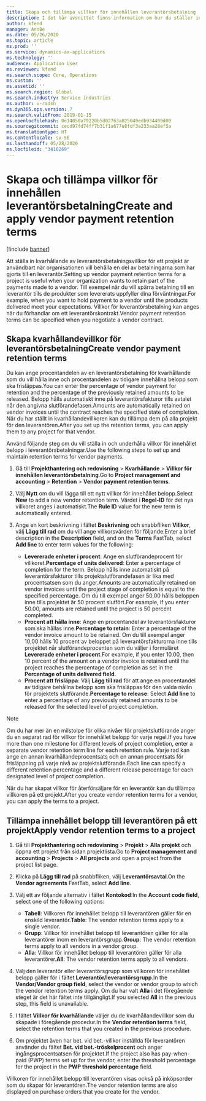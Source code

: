 ```yaml
---
title: Skapa och tillämpa villkor för innehållen leverantörsbetalning
description: I det här avsnittet finns information om hur du ställer in och underhåller villkor för kvarhållande för leverantörsbetalningar.
author: kfend
manager: AnnBe
ms.date: 05/26/2020
ms.topic: article
ms.prod: ''
ms.service: dynamics-ax-applications
ms.technology: ''
audience: Application User
ms.reviewer: kfend
ms.search.scope: Core, Operations
ms.custom: ''
ms.assetid: ''
ms.search.region: Global
ms.search.industry: Service industries
ms.author: v-radsh
ms.dyn365.ops.version: 7
ms.search.validFrom: 2019-01-15
ms.openlocfilehash: 0e14050a79220b5d02763a025040edb934489d00
ms.sourcegitcommit: cecd97fd74ff7b31f1a677e8fdf3e233aa28ef5a
ms.translationtype: HT
ms.contentlocale: sv-SE
ms.lasthandoff: 05/28/2020
ms.locfileid: "3410269"
---
```

# <a name="create-and-apply-vendor-payment-retention-terms"></a><span data-ttu-id="b393e-103">Skapa och tillämpa villkor för innehållen leverantörsbetalning</span><span class="sxs-lookup"><span data-stu-id="b393e-103">Create and apply vendor payment retention terms</span></span>

[!include [banner](../includes/banner.md)] 

<span data-ttu-id="b393e-104">Att ställa in kvarhållande av leverantörsbetalningsvillkor för ett projekt är användbart när organisationen vill behålla en del av betalningarna som har gjorts till en leverantör.</span><span class="sxs-lookup"><span data-stu-id="b393e-104">Setting up vendor payment retention terms for a project is useful when your organization wants to retain part of the payments made to a vendor.</span></span> <span data-ttu-id="b393e-105">Till exempel när du vill spärra betalning till en leverantör tills de produkter som levererats uppfyller dina förväntningar.</span><span class="sxs-lookup"><span data-stu-id="b393e-105">For example, when you want to hold payment to a vendor until the products delivered meet your expectations.</span></span> <span data-ttu-id="b393e-106">Villkor för leverantörsbetalning kan anges när du förhandlar om ett leverantörskontrakt.</span><span class="sxs-lookup"><span data-stu-id="b393e-106">Vendor payment retention terms can be specified when you negotiate a vendor contract.</span></span>

## <a name="create-vendor-payment-retention-terms"></a><span data-ttu-id="b393e-107">Skapa kvarhållandevillkor för leverantörsbetalning</span><span class="sxs-lookup"><span data-stu-id="b393e-107">Create vendor payment retention terms</span></span>

<span data-ttu-id="b393e-108">Du kan ange procentandelen av en leverantörsbetalning för kvarhållande som du vill hålla inne och procentandelen av tidigare innehållna belopp som ska frisläppas.</span><span class="sxs-lookup"><span data-stu-id="b393e-108">You can enter the percentage of vendor payment for retention and the percentage of the previously retained amounts to be released.</span></span> <span data-ttu-id="b393e-109">Belopp hålls automatiskt inne på leverantörsfakturor tills avtalet når den angivna slutförandefasen.</span><span class="sxs-lookup"><span data-stu-id="b393e-109">Amounts are automatically retained on vendor invoices until the contract reaches the specified state of completion.</span></span> <span data-ttu-id="b393e-110">När du har ställt in kvarhållandevillkoren kan du tillämpa dem på alla projekt för den leverantören.</span><span class="sxs-lookup"><span data-stu-id="b393e-110">After you set up the retention terms, you can apply them to any project for that vendor.</span></span>

<span data-ttu-id="b393e-111">Använd följande steg om du vill ställa in och underhålla villkor för innehållet belopp i leverantörsbetalningar.</span><span class="sxs-lookup"><span data-stu-id="b393e-111">Use the following steps to set up and maintain retention terms for vendor payments.</span></span> 

1. <span data-ttu-id="b393e-112">Gå till **Projekthantering och redovisning** > **Kvarhållande** > **Villkor för innehållen leverantörsbetalning**.</span><span class="sxs-lookup"><span data-stu-id="b393e-112">Go to **Project management and accounting** > **Retention** > **Vendor payment retention terms**.</span></span>
2. <span data-ttu-id="b393e-113">Välj **Nytt** om du vill lägga till ett nytt villkor för innehållet belopp.</span><span class="sxs-lookup"><span data-stu-id="b393e-113">Select **New** to add a new vendor retention term.</span></span> <span data-ttu-id="b393e-114">Värdet i **Regel-ID** för det nya villkoret anges i automatiskt.</span><span class="sxs-lookup"><span data-stu-id="b393e-114">The **Rule ID** value for the new term is automatically entered.</span></span> 
3. <span data-ttu-id="b393e-115">Ange en kort beskrivning i fältet **Beskrivning** och snabbfliken **Villkor**, välj **Lägg till rad** om du vill ange villkorsvärden för följande:</span><span class="sxs-lookup"><span data-stu-id="b393e-115">Enter a brief description in the **Description** field, and on the **Terms** FastTab, select **Add line** to enter term values for the following:</span></span>

   - <span data-ttu-id="b393e-116">**Levererade enheter i procent**: Ange en slutförandeprocent för villkoret.</span><span class="sxs-lookup"><span data-stu-id="b393e-116">**Percentage of units delivered**: Enter a percentage of completion for the term.</span></span> <span data-ttu-id="b393e-117">Belopp hålls inne automatiskt på leverantörsfakturor tills projektslutförandefasen är lika med procentsatsen som du anger.</span><span class="sxs-lookup"><span data-stu-id="b393e-117">Amounts are automatically retained on vendor invoices until the project stage of completion is equal to the specified percentage.</span></span> <span data-ttu-id="b393e-118">Om du till exempel anger 50,00 hålls beloppen inne tills projektet är 50 procent slutfört.</span><span class="sxs-lookup"><span data-stu-id="b393e-118">For example, if you enter 50.00, amounts are retained until the project is 50 percent completed.</span></span>
   - <span data-ttu-id="b393e-119">**Procent att hålla inne**: Ange en procentandel av leverantörsfakturor som ska hållas inne.</span><span class="sxs-lookup"><span data-stu-id="b393e-119">**Percentage to retain**: Enter a percentage of the vendor invoice amount to be retained.</span></span> <span data-ttu-id="b393e-120">Om du till exempel anger 10,00 hålls 10 procent av beloppet på leverantörsfakturorna inne tills projektet når slutförandeprocenten som du väljer i formuläret **Levererade enheter i procent**.</span><span class="sxs-lookup"><span data-stu-id="b393e-120">For example, if you enter 10.00, then 10 percent of the amount on a vendor invoice is retained until the project reaches the percentage of completion as set in the **Percentage of units delivered field**.</span></span>
   - <span data-ttu-id="b393e-121">**Procent att frisläppa**: Välj **Lägg till rad** för att ange en procentandel av tidigare behållna belopp som ska frisläppas för den valda nivån för projektets slutförande.</span><span class="sxs-lookup"><span data-stu-id="b393e-121">**Percentage to release**: Select **Add line** to enter a percentage of any previously retained amounts to be released for the selected level of project completion.</span></span>

> [!NOTE]
> <span data-ttu-id="b393e-122">Om du har mer än en milstolpe för olika nivåer för projektslutförande anger du en separat rad för villkor för innehållet belopp för varje regel.</span><span class="sxs-lookup"><span data-stu-id="b393e-122">If you have more than one milestone for different levels of project completion, enter a separate vendor retention term line for each retention rule.</span></span> <span data-ttu-id="b393e-123">Varje rad kan ange en annan kvarhållandeprocentsats och en annan procentsats för frisläppning på varje nivå av projektslutförande.</span><span class="sxs-lookup"><span data-stu-id="b393e-123">Each line can specify a different retention percentage and a different release percentage for each designated level of project completion.</span></span>

<span data-ttu-id="b393e-124">När du har skapat villkor för återförsäljare för en leverantör kan du tillämpa villkoren på ett projekt.</span><span class="sxs-lookup"><span data-stu-id="b393e-124">After you create vendor retention terms for a vendor, you can apply the terms to a project.</span></span>

## <a name="apply-vendor-retention-terms-to-a-project"></a><span data-ttu-id="b393e-125">Tillämpa innehållet belopp till leverantören på ett projekt</span><span class="sxs-lookup"><span data-stu-id="b393e-125">Apply vendor retention terms to a project</span></span>

1. <span data-ttu-id="b393e-126">Gå till **Projekthantering och redovisning** > **Projekt** > **Alla projekt** och öppna ett projekt från sidan projektlista.</span><span class="sxs-lookup"><span data-stu-id="b393e-126">Go to **Project management and accounting** > **Projects** > **All projects** and open a project from the project list page.</span></span>
2. <span data-ttu-id="b393e-127">Klicka på **Lägg till rad** på snabbfliken, välj **Leverantörsavtal**.</span><span class="sxs-lookup"><span data-stu-id="b393e-127">On the **Vendor agreements** FastTab, select **Add line**.</span></span>
3. <span data-ttu-id="b393e-128">Välj ett av följande alternativ i fältet **Kontokod**:</span><span class="sxs-lookup"><span data-stu-id="b393e-128">In the **Account code field**, select one of the following options:</span></span> 

   - <span data-ttu-id="b393e-129">**Tabell**: Villkoren för innehållet belopp till leverantören gäller för en enskild leverantör.</span><span class="sxs-lookup"><span data-stu-id="b393e-129">**Table**: The vendor retention terms apply to a single vendor.</span></span>
   - <span data-ttu-id="b393e-130">**Grupp**: Villkor för innehållet belopp till leverantören gäller för alla leverantörer inom en leverantörsgrupp.</span><span class="sxs-lookup"><span data-stu-id="b393e-130">**Group**: The vendor retention terms apply to all vendors in a vendor group.</span></span>
   - <span data-ttu-id="b393e-131">**Alla**: Villkor för innehållet belopp till leverantören gäller för alla leverantörer.</span><span class="sxs-lookup"><span data-stu-id="b393e-131">**All**: The vendor retention terms apply to all vendors.</span></span>

4. <span data-ttu-id="b393e-132">Välj den leverantör eller leverantörsgrupp som villkoren för innehållet belopp gäller för i fältet **Leverantör/leverantörsgrupp**.</span><span class="sxs-lookup"><span data-stu-id="b393e-132">In the **Vendor/Vendor group field**, select the vendor or vendor group to which the vendor retention terms apply.</span></span> <span data-ttu-id="b393e-133">Om du har valt **Alla** i det föregående steget är det här fältet inte tillgängligt.</span><span class="sxs-lookup"><span data-stu-id="b393e-133">If you selected **All** in the previous step, this field is unavailable.</span></span>
5. <span data-ttu-id="b393e-134">I fältet **Villkor för kvarhållande** väljer du de kvarhållandevillkor som du skapade i föregående procedur.</span><span class="sxs-lookup"><span data-stu-id="b393e-134">In the **Vendor retention terms** field, select the retention terms that you created in the previous procedure.</span></span>
6. <span data-ttu-id="b393e-135">Om projektet även har bet. vid bet.-villkor inställda för leverantören använder du fältet **Bet. vid bet.-tröskelprocent** och anger ingångsprocentsatsen för projektet.</span><span class="sxs-lookup"><span data-stu-id="b393e-135">If the project also has pay-when-paid (PWP) terms set up for the vendor, enter the threshold percentage for the project in the **PWP threshold percentage** field.</span></span>

<span data-ttu-id="b393e-136">Villkoren för innehållet belopp till leverantören visas också på inköpsorder som du skapar för leverantören.</span><span class="sxs-lookup"><span data-stu-id="b393e-136">The vendor retention terms are also displayed on purchase orders that you create for the vendor.</span></span>
